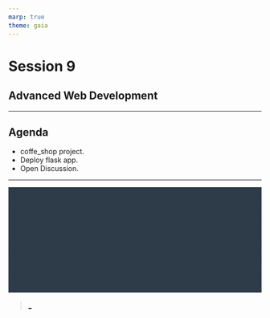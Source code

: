 ```yaml
---
marp: true
theme: gaia
---
```

# Session 9
## Advanced Web Development
---
## Agenda
* coffe_shop project.
* Deploy flask app.
* Open Discussion.
---

![bg 75%](../../udacity.gif)

> [_](https://docs.google.com/forms/d/e/1FAIpQLSc1XYF2L2bplASsa-Qg2yhYUiwvV6BxOotRprKFBKWYh-0pog/viewform?usp=sf_link)